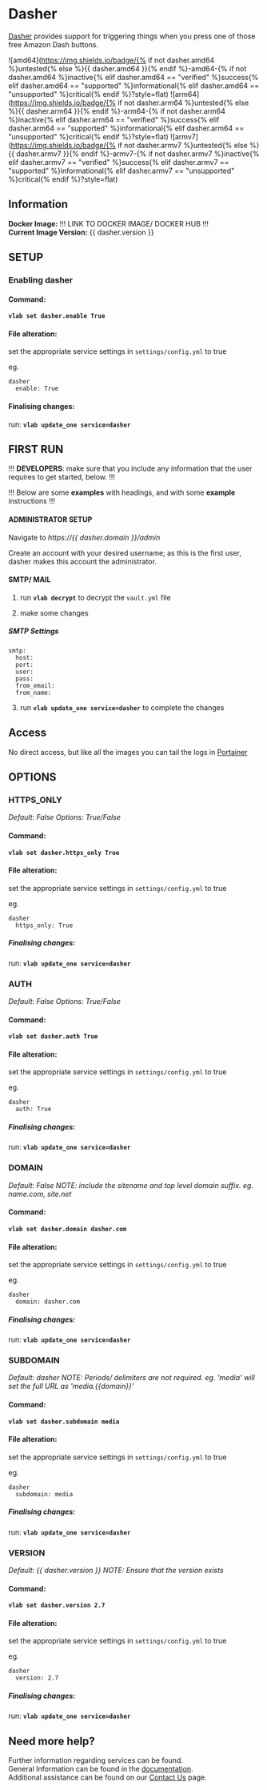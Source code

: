 # Dasher

[Dasher](https://github.com/maddox/dasher) provides support for triggering things when you press one of those free Amazon Dash buttons.

![amd64](https://img.shields.io/badge/{% if not dasher.amd64 %}untested{% else %}{{ dasher.amd64 }}{% endif %}-amd64-{% if not dasher.amd64 %}inactive{% elif dasher.amd64 == "verified" %}success{% elif dasher.amd64 == "supported" %}informational{% elif dasher.amd64 == "unsupported" %}critical{% endif %}?style=flat)
![arm64](https://img.shields.io/badge/{% if not dasher.arm64 %}untested{% else %}{{ dasher.arm64 }}{% endif %}-arm64-{% if not dasher.arm64 %}inactive{% elif dasher.arm64 == "verified" %}success{% elif dasher.arm64 == "supported" %}informational{% elif dasher.arm64 == "unsupported" %}critical{% endif %}?style=flat)
![armv7](https://img.shields.io/badge/{% if not dasher.armv7 %}untested{% else %}{{ dasher.armv7 }}{% endif %}-armv7-{% if not dasher.armv7 %}inactive{% elif dasher.armv7 == "verified" %}success{% elif dasher.armv7 == "supported" %}informational{% elif dasher.armv7 == "unsupported" %}critical{% endif %}?style=flat)

## Information


**Docker Image:** !!! LINK TO DOCKER IMAGE/ DOCKER HUB !!! \
**Current Image Version:** {{ dasher.version }}

## SETUP

### Enabling dasher

#### Command:

**`vlab set dasher.enable True`**

#### File alteration:

set the appropriate service settings in `settings/config.yml` to true

eg.
```
dasher
  enable: True
```

#### Finalising changes:

run: **`vlab update_one service=dasher`**

## FIRST RUN

!!! **DEVELOPERS**: make sure that you include any information that the user requires to get started, below. !!!

!!! Below are some **examples** with headings, and with some **example** instructions !!!

#### ADMINISTRATOR SETUP

Navigate to *https://{{ dasher.domain }}/admin*

Create an account with your desired username; as this is the first user, dasher makes this account the administrator.

#### SMTP/ MAIL

1. run **`vlab decrypt`** to decrypt the `vault.yml` file

2. make some changes


##### SMTP Settings
```
smtp:
  host:
  port:
  user:
  pass:
  from_email:
  from_name:
```

3. run **`vlab update_one service=dasher`** to complete the changes


## Access

No direct access, but like all the images you can tail the logs in [Portainer](software/portainer)

## OPTIONS

### HTTPS_ONLY
*Default: False*
*Options: True/False*

#### Command:

**`vlab set dasher.https_only True`**

#### File alteration:

set the appropriate service settings in `settings/config.yml` to true

eg.
```
dasher
  https_only: True
```

##### Finalising changes:

run: **`vlab update_one service=dasher`**

### AUTH
*Default: False*
*Options: True/False*

#### Command:

**`vlab set dasher.auth True`**

#### File alteration:

set the appropriate service settings in `settings/config.yml` to true

eg.
```
dasher
  auth: True
```

##### Finalising changes:

run: **`vlab update_one service=dasher`**

### DOMAIN
*Default: False*
*NOTE: include the sitename and top level domain suffix. eg. name.com, site.net*

#### Command:

**`vlab set dasher.domain dasher.com`**

#### File alteration:

set the appropriate service settings in `settings/config.yml` to true

eg.
```
dasher
  domain: dasher.com
```

##### Finalising changes:

run: **`vlab update_one service=dasher`**

### SUBDOMAIN
*Default: dasher*
*NOTE: Periods/ delimiters are not required. eg. 'media' will set the full URL as 'media.{{domain}}'*

#### Command:

**`vlab set dasher.subdomain media`**

#### File alteration:

set the appropriate service settings in `settings/config.yml` to true

eg.
```
dasher
  subdomain: media
```

##### Finalising changes:

run: **`vlab update_one service=dasher`**

### VERSION
*Default: {{  dasher.version  }}*
*NOTE: Ensure that the version exists*

#### Command:

**`vlab set dasher.version 2.7`**

#### File alteration:

set the appropriate service settings in `settings/config.yml` to true

eg.
```
dasher
  version: 2.7
```

##### Finalising changes:

run: **`vlab update_one service=dasher`**

## Need more help?
Further information regarding services can be found. \
General Information can be found in the [documentation](https://docs.vivumlab.com). \
Additional assistance can be found on our [Contact Us](https://docs.vivumlab.com/Contact-us) page.
